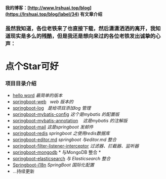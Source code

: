 #### 我的博客：[http://www.lrshuai.top/blog](https://lrshuai.top/blog/label/34) 有文章介绍
### 虽然我知道，各位老铁来了也直接下载，然后潇潇洒洒的离开，我知道现实是多么的残酷，但是我还是想向来过的各位老铁发出诚挚的心声：
# 点个Star可好
### 项目目录介绍
- [hello word](https://lrshuai.top/atc/show/34)    *最简单的版本*
- [springboot-web](https://lrshuai.top/atc/show/36)     *web 版本的*
- [springboot-log](https://lrshuai.top/atc/show/39)     *是给项目添加log 管理*
- [springboot-mybatis-config](https://lrshuai.top/atc/show/40)    *这个是mybatis 的配置版*
- [springboot-mybatis-annotation](https://lrshuai.top/atc/show/40)    *这是mybatis 的注解版*
- [springboot-mail](https://lrshuai.top/atc/show/41) *这是springboot 发邮件*
- [springboot-redis](https://lrshuai.top/atc/show/42) *springboot 之使用redis数据库*
- [springboot-editor.md](https://github.com/rstyro/spring-boot/tree/master/springboot-editor.md) *springboot 与editor.md 整合*
- [springboot-filter-listener-interceptor](https://lrshuai.top/atc/show/46) *过滤器、拦截器、监听器*
- [springboot-mongodb](https://lrshuai.top/atc/show/76) * 与MongoDB 整合 *
- [springboot-elasticsearch](https://lrshuai.top/atc/show/89) *与 Elasticsearch 整合*
- [Springboot-i18n](http://lrshuai.top/atc/show/125) *SpringBoot 国际化配置*
- ...持续更新
